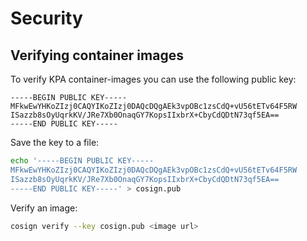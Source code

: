 # Security

## Verifying container images

To verify KPA container-images you can use the following public key:

```key
-----BEGIN PUBLIC KEY-----
MFkwEwYHKoZIzj0CAQYIKoZIzj0DAQcDQgAEk3vpOBc1zsCdQ+vU56tETv64F5RW
ISazzb8sOyUqrkKV/JRe7Xb0OnaqGY7KopsIIxbrX+CbyCdQDtN73qf5EA==
-----END PUBLIC KEY-----
```

Save the key to a file:

```bash
echo '-----BEGIN PUBLIC KEY-----
MFkwEwYHKoZIzj0CAQYIKoZIzj0DAQcDQgAEk3vpOBc1zsCdQ+vU56tETv64F5RW
ISazzb8sOyUqrkKV/JRe7Xb0OnaqGY7KopsIIxbrX+CbyCdQDtN73qf5EA==
-----END PUBLIC KEY-----' > cosign.pub
```

Verify an image:

```bash
cosign verify --key cosign.pub <image url>
```
